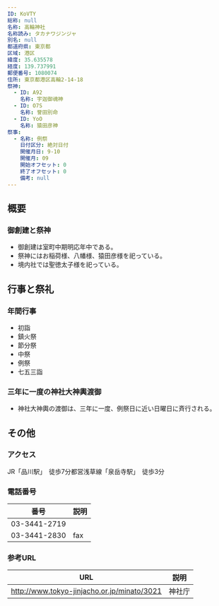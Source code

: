 ```yaml
---
ID: KoVTY
総称: null
名称: 高輪神社
名称読み: タカナワジンジャ
別名: null
都道府県: 東京都
区域: 港区
緯度: 35.635578
経度: 139.737991
郵便番号: 1080074
住所: 東京都港区高輪2-14-18
祭神:
  - ID: A92
    名称: 宇迦御魂神
  - ID: O7S
    名称: 誉田別命
  - ID: YoO
    名称: 猿田彦神
祭事:
  - 名称: 例祭
    日付区分: 絶対日付
    開催月日: 9-10
    開催月: 09
    開始オフセット: 0
    終了オフセット: 0
    備考: null
---
```


## 概要

### 御創建と祭神

- 御創建は室町中期明応年中である。
- 祭神にはお稲荷様、八幡様、猿田彦様を祀っている。
- 境内社では聖徳太子様を祀っている。

## 行事と祭礼

### 年間行事

- 初詣
- 鎮火祭
- 節分祭
- 中祭
- 例祭
- 七五三詣

### 三年に一度の神社大神輿渡御

- 神社大神輿の渡御は、三年に一度、例祭日に近い日曜日に斉行される。

## その他

### アクセス

JR「品川駅」　徒歩7分都営浅草線「泉岳寺駅」　徒歩3分

### 電話番号

| 番号         | 説明 |
| ------------ | ---- |
| 03-3441-2719 |      |
| 03-3441-2830 | fax  |

### 参考URL

| URL                                         | 説明   |
| ------------------------------------------- | ------ |
| http://www.tokyo-jinjacho.or.jp/minato/3021 | 神社庁 |
